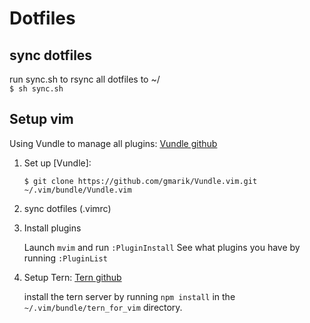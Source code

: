 # Dotfiles
## sync dotfiles
run sync.sh to rsync all dotfiles to ~/  
`$ sh sync.sh`

## Setup vim
Using Vundle to manage all plugins:
[Vundle github](https://github.com/gmarik/Vundle.vim)

1. Set up [Vundle]:

   `$ git clone https://github.com/gmarik/Vundle.vim.git ~/.vim/bundle/Vundle.vim`
   
2. sync dotfiles (.vimrc)
3. Install plugins

	Launch `mvim` and run `:PluginInstall`
    See what plugins you have by running `:PluginList`

4. Setup Tern: [Tern github](https://github.com/marijnh/tern_for_vim)

    install the tern server by running `npm install` in the `~/.vim/bundle/tern_for_vim` directory.








